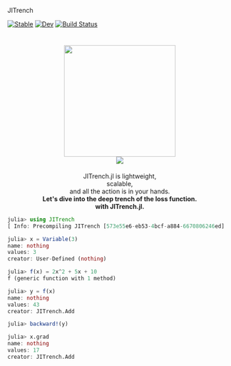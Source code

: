 JITrench

[![Stable](https://img.shields.io/badge/docs-stable-blue.svg)](https://abap34.github.io/JITrench.jl/stable)
[![Dev](https://img.shields.io/badge/docs-dev-blue.svg)](https://abap34.github.io/JITrench.jl/dev)
[![Build Status](https://travis-ci.com/abap34/JITrench.jl.svg?branch=master)](https://travis-ci.com/abap34/JITrench.jl)
<h1 align="center">
  <img src=https://cdn.discordapp.com/attachments/810478331790491681/855696564952367134/unknown.png  width=250><br/>
  <img src=https://cdn.discordapp.com/attachments/810478331790491681/855763093072904192/unknown.png>
</h1>
<p align="center">JITrench.jl is lightweight, <br>scalable, <br>and all the action is in your hands.<br><b>Let's dive into the deep trench of the loss function. <br>with JITrench.jl.</b></p>




```julia                                                 
julia> using JITrench
[ Info: Precompiling JITrench [573e55e6-eb53-4bcf-a884-6670806246ed]

julia> x = Variable(3)
name: nothing
values: 3
creator: User-Defined (nothing)

julia> f(x) = 2x^2 + 5x + 10
f (generic function with 1 method)

julia> y = f(x)
name: nothing
values: 43
creator: JITrench.Add

julia> backward!(y)

julia> x.grad
name: nothing
values: 17
creator: JITrench.Add
```
